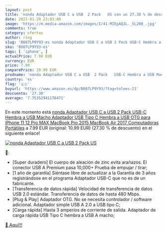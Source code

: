 ```yaml
---
layout: post
title: 'nonda Adaptador USB C a USB  2 Pack   US con un 27.30 % de descuento'
date: 2021-01-29 23:03:00
image: 'https://m.media-amazon.com/images/I/41-MIEpAQ2L._SL200_.jpg'
comments: true
category: ofertas
author: ring
slug: 'B087LP9Y93-es nonda Adaptador USB C a USB 2 Pack USB-C Hembra a USB...'
sku: 'B087LP9Y93-es'
tags: [ 'iphone', ]
actualPrice: 7.99 EUR
currency: EUR
price: 7.99
comparePrice: 10.99 EUR
prodname: 'nonda Adaptador USB C a USB  2 Pack   USB-C Hembra a USB Macho  Adaptador USB Tipo C Hembra a USB OTG para iPhone 11 12 Pro MAX  MacBook Pro 2015  MacBook Air 2017  Computadoras Portátiles'
country: 'es'
flag: '🇪🇸'
buyurl: 'https://www.amazon.es/dp/B087LP9Y93/?tag=tolees-21'
descuento: '27.30'
average: '7.75352941176471'
---
```


En este momento está [nonda Adaptador USB C a USB  2 Pack   USB-C Hembra a USB Macho  Adaptador USB Tipo C Hembra a USB OTG para iPhone 11 12 Pro MAX  MacBook Pro 2015  MacBook Air 2017  Computadoras Portátiles](https://www.amazon.es/dp/B087LP9Y93/?tag=tolees-21) a 7.99 EUR (original: 10.99 EUR) (27.30 %  de descuento) en el siguiente enlace!

[![nonda Adaptador USB C a USB  2 Pack   US](https://m.media-amazon.com/images/I/41-MIEpAQ2L._SL200_.jpg)](https://www.amazon.es/dp/B087LP9Y93/?tag=tolees-21)

🔎:

- [Super duradero] El cuerpo de aleación de zinc evita arañazos. El conector USB A Premium pasa 10,000+ Prueba de empujar / tirar;
- [1 año de garantía] Siéntase libre de actualizar a la Garantía de 3 años registrándose en el programa Adaptador USB-C que no es de un fabricante.
- [Transferencia de datos rápida] Velocidad de transferencia de datos USB 2.0 estándar. Transferencia de datos de hasta 480 Mbps.
- [Plug & Play] Adaptador OTG. No se necesita controlador / software adicional. Adaptador simple USB A 2.0 a USB tipo C;
- [Carga rápida] Hasta 3 amperios de corriente de salida. Adaptador de carga rápida USB Tipo C hembra a USB A macho;

[🛒 Aquí!!!](https://www.amazon.es/dp/B087LP9Y93/?tag=tolees-21)
